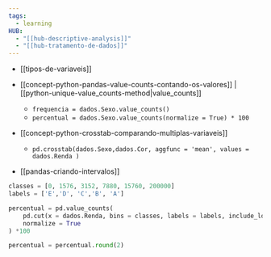 ```yaml
---
tags:
  - learning
HUB:
  - "[[hub-descriptive-analysis]]"
  - "[[hub-tratamento-de-dados]]"
---
```



- [[tipos-de-variaveis]]

- [[concept-python-pandas-value-counts-contando-os-valores]]  | [[python-unique-value_counts-method|value_counts]]
	- `frequencia = dados.Sexo.value_counts()`
	- `percentual = dados.Sexo.value_counts(normalize = True) * 100`


- [[concept-python-crosstab-comparando-multiplas-variaveis]]
	- `pd.crosstab(dados.Sexo,dados.Cor, aggfunc = 'mean', values = dados.Renda )`


- [[pandas-criando-intervalos]]
```python
classes = [0, 1576, 3152, 7880, 15760, 200000]
labels = ['E','D', 'C','B', 'A']

percentual = pd.value_counts(
    pd.cut(x = dados.Renda, bins = classes, labels = labels, include_lowest = True),
    normalize = True 
) *100

percentual = percentual.round(2)
```

